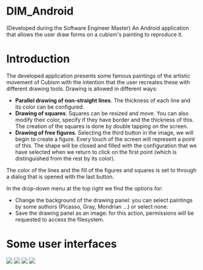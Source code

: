# DIM_Android
(Developed during the Software Engineer Master) An Android application that allows the user draw forms on a cubism's painting to reproduce it.

# Introduction
The developed application presents some famous paintings of the artistic movement of Cubism with the intention that the user recreates these with different drawing tools. Drawing is allowed in different ways:

- **Parallel drawing of non-straight lines**. The thickness of each line and its color can be configured.
- **Drawing of squares**. Squares can be resized and move. You can also modify their color, specify if they have border and the thickness of this. The creation of the squares is done by double tapping on the screen.
- **Drawing of free figures**. Selecting the third button in the image, we will begin to create a figure. Every touch of the screen will represent a point of this. The shape will be closed and filled with the configuration that we have selected when we return to click on the first point (which is distinguished from the rest by its color). 

The color of the lines and the fill of the figures and squares is set to through a dialog that is opened with the last button.

In the drop-down menu at the top right we find the options for:
- Change the background of the drawing panel: you can select paintings by some authors (Picasso,
Gray, Mondrian ...) or select none.
- Save the drawing panel as an image: for this action, permissions will be requested to
access the filesystem.

# Some user interfaces
![](images/draw1.png)
![](images/menu.png)
![](images/draw2.png)
![](images/color.png)

